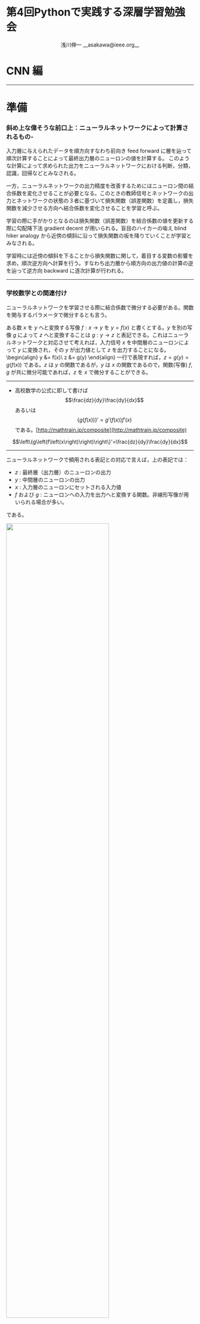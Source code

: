 # 第4回Pythonで実践する深層学習勉強会

<center>
浅川伸一 __asakawa@ieee.org__
</center>

# CNN 編

---

# 準備

### 斜め上な偉そうな前口上：ニューラルネットワークによって計算されるもの-

入力層に与えられたデータを順方向すなわち前向き feed forward に層を辿って順次計算することによって最終出力層のニューロンの値を計算する。
このような計算によって求められた出力をニューラルネットワークにおける判断，分類，認識，回帰などとみなされる。

一方，ニューラルネットワークの出力精度を改善するためにはニューロン間の結合係数を変化させることが必要となる。このときの教師信号とネットワークの出力とネットワークの状態の３者に基づいて損失関数（誤差関数）を定義し，損失関数を減少させる方向へ結合係数を変化させることを学習と呼ぶ。

学習の際に手がかりとなるのは損失関数（誤差関数）を結合係数の値を更新する際に勾配降下法 gradient decent が用いられる。盲目のハイカーの喩え blind hiker analogy から近傍の傾斜に沿って損失関数の坂を降りていくことが学習とみなされる。

学習時には近傍の傾斜を下ることから損失関数に関して，着目する変数の影響を求め，順次逆方向へ計算を行う。すなわち出力層から順方向の出力値の計算の逆を辿って逆方向 backward に逐次計算が行われる。

---

### 学校数学との関連付け

ニューラルネットワークを学習させる際に結合係数で微分する必要がある。関数を関与するパラメータで微分するとも言う。

ある数 $x$ を $y$ へと変換する写像 $f:x\rightarrow y$ を $y=f(x)$ と書くとする。$y$ を別の写像 $g$ によって $z$ へと変換することは $g:y\rightarrow z$ と表記できる。これはニューラルネットワークと対応させて考えれば，入力信号 $x$ を中間層のニューロンによって $y$ に変換され，その $y$ が出力値として $z$ を出力することになる。
\begin{align}
y &= f(x)\\
z &= g(y) 
\end{align}
一行で表現すれば，$z=g(y)=g(f(x))$ である。$z$ は $y$ の関数であるが，$y$ は $x$ の関数であるので，関数(写像) $f$, $g$ が共に微分可能であれば，$z$ を $x$ で微分することができる。

---

- 高校数学の公式に即して書けば
$$\frac{dz}{dy}\frac{dy}{dx}$$
あるいは
$$\left\{g(f(x))\right\}'=g'\left(f\left(x\right)\right)f'\left(x\right)$$
である。[http://mathtrain.jp/composite](http://mathtrain.jp/composite)


$$\left\{g\left(f\left(x\right)\right)\right\}'=\frac{dz}{dy}\frac{dy}{dx}$$

---

ニューラルネットワークで頻用される表記との対応で言えば，上の表記では：

- $z$ : 最終層（出力層）のニューロンの出力
- $y$ : 中間層のニューロンの出力
- $x$ : 入力層のニューロンにセットされる入力値
- $f$ および $g$ : ニューロンへの入力を出力へと変換する関数。非線形写像が用いられる場合が多い。

である。

<div class="fig figcenter fighighlight">
  <img src="./assets/perceptron.png" width="74%">
  <div class="figcaption">
  パーセプトロン(Perceptron, Rosenblatt(1959))の模式図
  </div>
</div>

---

###  表記
<b>深層学習</b> すなわち多層ニューラルネットワークを扱うので(文献では MLP: Multi-Layered Perceptrons と表記される)上の表記を変更しておく。

- $x$ をニューロンの活性値とし，入力層から数えて $i$ 層目の $j$ 番目のニューロンの活性値を $x_i^{(j)}$ と表記する。
- 入力層は $0$ 層目とみなせば $x_1^{(0)}$　は入力データのうち $1$ 番目のニューロンに与える数値を表している。
- 下付き添字 subscript は番号付けされたニューロンの指す場合に使われる。
- 上付き添字 superscript はカッコを付けて階層的ニューラルネットワークの層を表すとする。このとき，べき乗と区別するためにカッコをつける。$x_1^{2}$ は第２層の１番目のニューロンの出力値を表している。
- 活性化関数は多値入力，一出力 many to one である場合が多い。プログラミング言語に多く見られる関数の定義と同じように引数が複数個存在し，戻り値が一つである関数と酷似している。
- 活性化関数への引数は前層のニューロンとの結びつきを表現する結合強度 connection legth(結合係数 connection coefficient，重み weight とも呼ぶ)とによる荷重総和である。
- 荷重総和は総和記号 $\sum$ を用いることで $\sum_{i=1}^{m}w_ix_i$ と表記される。$m$ は関与する下位層のニューロンの総数である。
- 各ニューロンの出力値を計算するためには荷重総和とバイアス bias を合わせてから，非線形写像 $f$ によって変換されるので
$f\left(\sum_{i}w_ix_i+b\right)$ と表記される。


```python
# Define the neural network function y = x * w + b
def total_input(x, w, b):
    return x * w + b

# Define the cost function
def cost(y, t): 
    return ((t - y)**2).sum()
```

- 写像 $f$ を **活性化関数 activation function** とする
- 第 $k$ 層の $i$ 番目のニューロンの出力値 $x_i^{(k)}$ は次のように表記できる：
$$ x_i^{(k)} = f\left(\sum_{i=1}^{m}w_{i}x_{i}^{(k-1)}+b_{i}^{(k)}\right) $$
- バイアス項は常に $1$ を出力する特別な入力値であるとみなして表記を簡単にするために $0$ 番目の入力として扱うと：
$$ x_i^{(k)} = f\left(\sum_{i=0}^{m}w_{i}x_{i}^{(k-1)}+b_{i}^{(k)}\right) $$
とする表記も行われてきた。
- C や Python のメモリ配置ではメモリ先頭番地を $0$ とする場合が多いので繰り返しは $n$ 回の繰り返しを $0$　から $n-1$ 回までのカウンタとする場合が多いので上記のようにバイアス項を $0$ 番目の要素として組み込むより，別の項として扱うことが最近は多いようである。()
- ３層パーセプトロン(実際には入力層は値をセットするだけなので演算は２層しか行われない)を表記すれば

\begin{align}
y_i=x_i^{(2)}&=f\left(\sum_{j}w_{j}^{(1)}x_{j}^{(1)}+b_{i}^{(2)}\right)\\
&=f\left(\sum_{j}w_{j}^{(1)}\left(f\left(\sum_{k}w_{k}^{(0)}x_{k}^{(0)}+b_{j}\right)\right)+b_{i}^{(2)}\right)\\
\end{align}

- ３層パーセプトロンを $n$ 層まで多層化すれば深層学習器となる。
- 教師信号を $t$ とし，損失関数が教師信号との誤差の自乗和で定義され，かつ正則化項を含まないとすれば
$$\xi=\sum_{i}\left(t_{i}-y_{i}\right)^{2}$$

- 損失関数が上記[自乗誤差](http://en.wikipedia.org/wiki/Euclidean_distance#Squared_Euclidean_distance) 
で定義されるとする（どのような損失関数を定義するのが良いのかについては決定版はない）。
$\xi = \sum_{i=1}^{N} \Vert t_i - y_i \Vert ^2$　は $N$ 個の訓練データについて合算することを表現している。

それゆえ最適化すべき目標は: $$\underset{w}{\text{argmin}} \sum_{i=1}^{N} \Vert t_i - y_i \Vert^2$$

となる。

- 全訓練データを読み込んで一気に結合係数を更新する方法をバッチ学習と呼び，各データそれぞれについてその都度結合係数を更新する
方式をオンライン学習と呼ぶ。

- データ数の増加に伴いバッチ学習は，全データについて行うのではなく，訓練データを分割したミニバッチごとに更新を行う方法が一般的となっている。

- 入力値と教師信号とが与えられれば上記損失関数は計算可能である。この損失関数の中で $f$, $w$, $x$, $b$ のうち調整可能なパラメータ（引数）は $w$ と $b$ であると考える。
- 従って $w$ と $b$ について各々微分すれば学習が可能となる。
- 関与する引数のうち，いずれか一つだけに着目して微分するので通常の微分ではなく **偏微分 partial differential** 記号　$\partial$　を用いる

---

## MLPの問題点

1. <font color="green">勾配消失問題 gradient vanishing problem</font>
2. <font color="green">責任割当問題 credit assignment problem</font>

これら２点の問題を解決する諸手法を元に多層化ニューラルネットワークが構成される。
総称して **深層学習 deep learning** と呼ばれる。

---

## 1. 有名なCNNモデル

---

## 1.1. ネオコグニトロン(Fukushima, 1980)

* S 細胞と C 細胞との繰り返し。最初の多層（深層）化された物体認識モデルととらえることが可能
    - S 細胞：生理学の単純細胞 simple cells に対応。受容野 receptive fileds の概念を実現。特徴抽出，特徴検出を行う。<br>
    - C 細胞：複雑細胞 complex cells に対応。広い受容野。位置，回転，拡大縮小の差異を吸収<br>

<div class="fig figcenter fighighlight">
  <img src="./assets/Neocognitron.jpeg" width="64%">
  <div class="figcaption">
  ネオコグニトロンの模式図
  </div>
</div>

---

## 1.2. LeNet5 (LeCun, 1998)
- **LeNet**. Yann LeCun (現 Facebook AI 研究所所長)による CNN 実装
 [LeNet](http://yann.lecun.com/exdb/publis/pdf/lecun-98.pdf)手書き数字認識
 
<div class="fig figcenter fighighlight">
  <img src="./assets/1998LeNet5.png" width="84%">
<div class="figcaption">
  LeNet5 の論文より改変
  </div>
</div>

- 畳込層とプーリング層（発表当初はサブサンプリング）との繰り返し
    - 畳込とプーリングは<font color="green">局所結合</font>
- MNIST を用いた１０種類の手書き文字認識
- 最終２層は全結合層をつなげて最終層１０ニューロン，最終層の各ニューロンの出力がそれぞれの数字（０から９までの１０種）に対応する

---

## 1.3. AlexNet(Krizensky+2012)

**AlexNet**. サポートベクターマシンを破った最初の CNN [AlexNet](http://papers.nips.cc/paper/4824-imagenet-classification-with-deep-convolutional-neural-networks) by Alex Krizhevsky, Ilya Sutskever and Geoff Hinton. AlexNet は[大規模画像認識チャレンジ](http://www.image-net.org/challenges/LSVRC/2014/) で誤差２６％を達成した。

<div class="fig figcenter fighighlight">
  <img src="./assets/2012AlexNet.png" width="94%">
</div>


---

## 1.4. ZF Net(2013)  
2013年度チャンピオン(Matthew Zeiler と Rob Fergus) [ZFNet](http://arxiv.org/abs/1311.2901) 

## 1.5. GoogLeNet (2014)
**GoogLeNet**. 2014年度チャンピオン [Szegedy et al.](http://arxiv.org/abs/1409.4842) Google チームによる LeNet へのオマージュとして命名された。インセプションモジュールによりパラメータ数の減少を実現。tf には
後続モデルも実装されている[Inception-v4](http://arxiv.org/abs/1602.07261)

<div class="fig figcenter fighighlight">
  <img src="./assets/2015GoogLeNet_Fig3.jpg" width="94%">
  <div class="figcaption">
  GoogLeNet 赤い楕円で囲った上の数字はインセプションモジュールの数
  </div>
  <img src="./assets/2015GoogLeNet_Inception_module.png" width="49%">
  <div class="figcaption">
  インセプションの拡大図
  </div>
</div>

---

## 1.5. VGG net (2014)
Karen Simonyan と Andrew Zisserman [VGGNet](http://www.robots.ox.ac.uk/~vgg/research/very_deep/)
ほぼ均質な 16 層構造。The simpler, the better なので人気がある。畳込の範囲は 3x3 か 2x2 しか使われていない。[Caffe による学習済モデル](http://www.robots.ox.ac.uk/~vgg/research/very_deep/) もある。
シンプルなので応用範囲が広い。

<div class="fig figcenter fighighlight">
  <img src="./assets/2014VGG.png" width="94%">
  <div class="figcaption">
  VGG の論文より
  </div>
</div>

---

## 1.6. 空間ピラミッドネットワーク SPP net (2014)

<div class="fig figcenter fighighlight">
  <img src="./assets/2014SPP.png" width="74%">
  <div class="figcaption">
  SPP の概念図
  </div>
</div>

---

## 1.7. 残渣ネット ResNet (2015)
[Residual Network](http://arxiv.org/abs/1512.03385) 2015年のチャンピオンで人間超え。Kaiming He ら
マイクロソフトアジアのチーム。ショートカット結合と[バッチ正規化](http://arxiv.org/abs/1502.03167)が特徴。 [プレゼンビデオ](https://www.youtube.com/watch?v=1PGLj-uKT1w), [スライド](http://research.microsoft.com/en-us/um/people/kahe/ilsvrc15/ilsvrc2015_deep_residual_learning_kaiminghe.pdf)), [Torch 実装](https://github.com/gcr/torch-residual-networks) 
 [2016 年の論文](https://arxiv.org/abs/1603.05027)
 
<div class="fig figcenter fighighlight">
  <img src="./assets/2015ResNet30.png" width="94%">
  <div class="figcaption">
  ResNet 30層の例
  </div>
</div>

---

# 2. CNN の出力関数

学習可能な重み係数とバイアスがを持つニューロンで $f=\left(\sum_i w_ix_i + b\right)$ 構成される。<br>
複数入力，１出力の非線形出力関数を持つ。

tf でサポートされている出力関数としては：<br>

- [tf.nn.relu(features, name=None)](https://www.tensorflow.org/versions/r0.11/api_docs/python/nn.html#relu) 
$$ReLU\left(x\right)=\max\left(0,x\right)$$
- [tf.nn.relu6(features, name=None)](https://www.tensorflow.org/versions/r0.11/api_docs/python/nn.html#relu6) 
$$ReLU6\left(x\right)=\min\left(\max\left(0,x\right),6\right)$$
- [tf.nn.crelu(features, name=None)](https://www.tensorflow.org/versions/r0.11/api_docs/python/nn.html#crelu)
$$crelu\left(x\right)=\left(\left[x\right]_{+},\left[-x\right]_{-}\right)$$
- [tf.nn.elu(features, name=None)](https://www.tensorflow.org/versions/r0.11/api_docs/python/nn.html#elu) 
$$elu\left(x\right)=\left\{
\begin{align}
x       & \hspace{3em}if x>0\\
e^{x}-1 & \hspace{3em}otherwise
\end{align}\right.$$
- [tf.nn.softplus(features, name=None)](https://www.tensorflow.org/versions/r0.11/api_docs/python/nn.html#softplus) 
$$softplus\left(x\right)=\log\left(1+e^{x}\right)$$
- [tf.nn.softsign(features, name=None)](https://www.tensorflow.org/versions/r0.11/api_docs/python/nn.html#softsign)
$$softsign\left(x\right)=\frac{x}{\Vert x\Vert+1}$$
- [tf.nn.dropout(x, keep_prob, noise_shape=None, seed=None, name=None)](https://www.tensorflow.org/versions/r0.11/api_docs/python/nn.html#dropout)
- [tf.nn.bias_add(value, bias, data_format=None, name=None)](https://www.tensorflow.org/versions/r0.11/api_docs/python/nn.html#bias_add)
- [tf.sigmoid(x, name=None)](https://www.tensorflow.org/versions/r0.11/api_docs/python/nn.html#sigmoid) $$\sigma(x)=\frac{1}{1+e^{-x}}$$
- [tf.tanh(x, name=None)](https://www.tensorflow.org/versions/r0.11/api_docs/python/nn.html#tanh) $$\phi\left(x\right)=\tanh\left(x\right)=\frac{e^{x}-e^{-x}}{e^{x}+e^{-x}}$$

がある


```python
from __future__ import print_function
import numpy as np
import matplotlib.pyplot as plt
%matplotlib inline

## from alrojo_tensorflow-tutorial/lab1_FFN/lab1_FFN.ipynb
## ported by Shi Asakawa

# PLOT OF DIFFERENT OUTPUT USNITS
x = np.linspace(-6, 6, 100)
relu = lambda x: np.maximum(0, x)
leaky_relu = lambda x: np.maximum(0, x) + 0.1*np.minimum(0, x) 
elu = lambda x: (x > 0)*x + (1 - (x > 0))*(np.exp(x) - 1) 
sigmoid = lambda x: (1+np.exp(-x))**(-1)
def softmax(w, t = 1.0):
    e = np.exp(w)
    dist = e / np.sum(e)
    return dist
x_softmax = softmax(x)

plt.figure(figsize=(6,6))
plt.plot(x, relu(x), label='ReLU', lw=2)
plt.plot(x, leaky_relu(x), label='Leaky ReLU',lw=2)
plt.plot(x, elu(x), label='Elu', lw=2)
plt.plot(x, sigmoid(x), label='Sigmoid',lw=2)
plt.legend(loc=2, fontsize=16)
plt.title('Non-linearities', fontsize=20)
plt.ylim([-2, 5])
plt.xlim([-6, 6])

# softmax
# assert that all class probablities sum to one
print(np.sum(x_softmax))
assert abs(1.0 - x_softmax.sum()) < 1e-8
```

    1.0



![png](presen_cnn_files/presen_cnn_19_1.png)


<!-- [http://cs231n.github.io/convolutional-networks/](http://cs231n.github.io/convolutional-networks/)より -->

## 最終層（あるいは最終２層）は全結合層

ドット積を実行し、得られた結果に非線形活性化関数により出力を計算<br>
ネットワーク全体は、一方の生画像ピクセルから他方のクラススコアまで、単一の微分可能なスコア関数を依然として表現している。 最上位層の全結合層には損失関数（SVM/Softmax）がある。通常のニューラルネットワークの学習と同じ手法を用いる

# 2. CNN のあらまし

通常のニューラルネットワークでは，直下層のニューロンとそのすぐ上の層の全ニューロンと結合を有する。一方 CNN ではその結合が部分的である。
各ニューロンは多入力一出力の信号変換機とみなすことができ，活性化関数に非線形な関数を用いる点は通常のニューラルネットワークと同様。

画像処理を考える場合，典型的には一枚の入力静止画画像は 3 次元データである。次元は幅w，高さh，奥行きd であり，入力画像では奥行きが３次元，すなわち赤緑青の三原色。出力ニューロンへの入力は局所結合から小領域に限局される。

## 2.1. CNNの構成

CNN は以下のいずれかの層から構成される：

1. **畳込み層**
2. **プーリング層**
3. **完全結合層**（通常のニューラルネットワークと正確に同じもの，CNN では最終 1 層または最終 1,2 層に用いる）

入力信号はパラメータの値が異なる活性化関数によって非線形変換される。
畳込み層とプーリング層と複数積み重ねることで多層化を実現し，深層ニューラルネットワークとなる。

### 2.2.1.  例：
- <!--CNNの最も単純な場合。--> 画像データを出力信号へ変換
- 各層は別々の役割（畳込み，全結合，ReLU, プーリング）
- 入力信号は 3 次元データ，出力信号も 3 次元データ
- 学習すべきパラメータを持つ層は畳込み層，全結合層
- 学習すべきパラメータを持たない層は ReLU 層とプーリング層
- ハイパーパラメータを持つ層は畳込み層, 全結合層, プーリング層
- ハイパーパラメータを持たない層は ReLU層

---

<div class="fig figcenter fighighlight">
  <img src="./assets/cnn/convnet.jpeg" width="74%">
  <!--
  <div class="figcaption">
  CNN アーキテクチャ: 入力層は生画像の画素値(左)を格納、最後層は分類確率(右)を出力。処理経路に沿った活性の各ボリュームは列として示されている。3Dボリュームを視覚化することは難しいため、各ボリュームのスライスを行ごとに配置してある。最終層のボリュームは各クラスのスコアを保持するが、ソートされた上位5スコアだけを視覚化し、それぞれのラベルを印刷してある。
  <a href="http://cs231n.stanford.edu/">ウェブベースのデモ</a>は、ウェブサイトのヘッダーに表示されています。ここに示されているアーキテクチャは、あとで説明する小さなVGG Netです。
</div>
-->
</div>

<!--
The activations of an example ConvNet architecture. The initial volume stores the raw image pixels (left) and the last volume stores the class scores (right). Each volume of activations along the processing path is shown as a column. Since it's difficult to visualize 3D volumes, we lay out each volume's slices in rows. The last layer volume holds the scores for each class, but here we only visualize the sorted top 5 scores, and print the labels of each one. The full <a href="http://cs231n.stanford.edu/">web-based demo</a> is shown in the header of our website. The architecture shown here is a tiny VGG Net, which we will discuss later.
-->
<!--
We now describe the individual layers and the details of their hyperparameters and their connectivities.
-->

<!--
*Example Architecture: Overview*. We will go into more details below, but a simple ConvNet for CIFAR-10 classification could have the architecture [INPUT - CONV - RELU - POOL - FC]. In more detail:

*アーキテクチャ例* CIFAR-10の CNN は [入力層-畳込み層-ReLLU層-プーリング層-全結合層] という構成である。
-->

- 入力層[32x32x3]: 信号は画像の生データ（画素値）幅w(32)，高さh(32)、色チャネル3(R, G, B)
- 畳込み層: 下位層の限局された小領域のニューロンの出力の荷重付き総和を計算(内積，ドット積）。12個のフィルタを使用すると[32x32x12]となる。
- ReLU層の活性化関数は ReLU (Recutified Linear Unit) \\(max(0,x)\\)<!--入力範囲は変更されない([32x32x12])。-->
- プーリング層: 空間次元（幅,高さ）に沿ってダウンサンプリングを実行。[16x16x12]のようになる。
- 全結合層はクラスに属する確率を計算: 10 の数字のそれぞれが CIFAR-10 の 10 カテゴリーの分類確率に対応するサイズ[1x1x10]に変換。通常のニューラルネットワーク同様、全結合層のニューロンは前層の全ニューロンと結合する。

<!--
In this way, ConvNets transform the original image layer by layer from the original pixel values to the final class scores. Note that some layers contain parameters and other don't. In particular, the CONV/FC layers perform transformations that are a function of not only the activations in the input volume, but also of the parameters (the weights and biases of the neurons). On the other hand, the RELU/POOL layers will implement a fixed function. The parameters in the CONV/FC layers will be trained with gradient descent so that the class scores that the ConvNet computes are consistent with the labels in the training set for each image. 
-->

CNN は元画像（入力層）から分類確率（出力層）へ変換。学習すべきパラメータを持つ層（畳込み層，全結合層）とパラメータを持たない層（ReLU層）が存在。畳込み層と全結合層のパラメータは勾配降下法で訓練

---

## 2.3. 畳込層

- 畳込み層のパラメータは学習可能なフィルタの組
- 全フィルタは空間的に（幅と高さに沿って）小さくなる
- フィルタは入力信号の深さと同一
- 第1層のフィルタサイズは例えば 5×5×3（5 画素分の幅，高さ，と深さ 3（３原色の色チャンネル）
- 各層の順方向の計算は入力信号の幅と高さに沿って各フィルタを水平または垂直方向へスライド
- フィルタの各値と入力信号の特定の位置の信号との内積（ドット積）。
- 入力信号に沿って水平，垂直方向にフィルタをスライド
- 各空間位置でフィルタの応答を定める 2 次元の活性化地図が生成される
- 学習の結果獲得されるフィルタの形状には、方位検出器，色ブロッブ，生理学的には視覚野のニューロンの応答特性に類似
- 上位層のフィルタには複雑な視覚パタンに対応する表象が獲得される
- 各畳込み層全体では学習すべき入力信号をすべて網羅するフィルタの集合が形成される
- 各フィルタは相異なる 2 次元の活性化地図を形成
- 各フィルタの応答特性とみなすことが可能な活性化地図
- フィルタの奥行き次元に沿って荷重総和を計算し、出力信号を生成

[畳込演算のデモ](./assets/conv-demo/index.html)

**局所結合**: 画像のような高次元の入力を処理する場合，下位層の全ニューロンと上位層の全ニューロンとを接続することは **責任割当問題回避** の観点からもパラメータ数の増加は現実的ではない。<br>
代わりに各ニューロンを入力ボリュームのローカル領域のみに接続。空間的領域はニューロンの **受容野** と呼ばれるハイパーパラメータ（フィルタサイズとも言う）。<font color="blue">深さ次元に沿った接続性＝入力層の深さ次元</font>。
空間次元（幅と高さ）と深さ次元をどのように扱うかにより，この非対称性を再び強調することが重要です。ニューロン間の結合は空間次元（幅と高さ）にそって限局的。入力次元の深さ全体を常にカバーする。

    - 例1: 入力層のサイズが[32x32x3]（RGB CIFAR-10画像データセットなど）であれば受容野（フィルタサイズ）が 5x5 とすれば，畳込み層内の各ニューロンは入力層の [5x5x3] 小領域への結合係数を持つ。各小領域毎に 5x5x3=75 の重み係数と 1 つのバイアス項が必要である。深さ次元に沿った上層のニューロンから下位層のニューロンへの結合は下位層の深さ(色チャンネル数)と等しく 3 である。

    - 例2: 入力ボリュームのサイズが[16x16x20]であるとすると 3x3 の受容野サイズで畳込層の全ニューロンの合計は 3x3x20=180 接続。接続性は空間的に局在する（3x3）が，入力深度（20）に沿っては完全結合

**空間配置**: 出力層ニューロンの数と配置については 3 つのハイパーパラメータで出力ニューロン数が定まる。

   1. <font color="blue">深さ数(フィルタ数)</font>
   2. <font color="blue">ストライド幅</font>
   3. <font color="blue">ゼロパディング</font>

   1. 出力層ニューロン数のことを出力層の **深さ** 数と呼ぶハイパーパラメータである。深さ数とはフィルタ数（カーネル数）とも呼ばれる。第 1 畳込み層が生画像であれば，奥行き次元を構成する各ニューロンによって種々の方位を持つ線分(エッジ検出細胞)や色ブロッブのような特徴表現を獲得可能となる。入力の同じ領域を **深さ列** とするニューロン集団を **ファイバ** ともいう。

   2. フィルタを上下左右にずらす幅を **ストライド幅** と呼ぶ。ストライド幅が 1 ならフィルタを 1 画素ずつ移動することを意味する。ストライドが 2ならフィルタは一度に 2 画素ずつジャンプさせる。ストライド幅が大きければ入力信号のサンプリング間隔が大きく広がることを意味する。ストライド幅が大きくなれば上位層のニューロン数は減少する。

   3. 入力の境界上の値をゼロで埋め込むことがある。これを **ゼロパディング** という。ゼロパディングの量はハイパーパラメータである。ゼロパディングにより出力層ニューロンの数を制御できる。下位層の空間情報を正確に保存するには入力と出力の幅，高さは同じである必要がある。

  入力層のニューロン数を\\(W\\)，上位にある畳込み層のニューロン数を\\(F\\)，とすれば出力層に必要なニューロン数\\(S\\)は，周辺のゼロパディング を\\(P\\)とすれば \\((W-F+2P)/S+1\\) で算出できる。たとえば下図でストライド 1 とゼロパディング 0 であれば入力 7x7 でフィルタサイズが 3x3 であれば 5x5(=S=(7-3+2x0)/1+1=5) の出力である。ストライド 2 ならば 3x3=(S=(7-3+2x0)/2+1=3) となる。

<!--
We can compute the spatial size of the output volume as a function of the input volume size (\\(W\\)), the receptive field size of the Conv Layer neurons (\\(F\\)), the stride with which they are applied (\\(S\\)), and the amount of zero padding used (\\(P\\)) on the border. You can convince yourself that the correct formula for calculating how many neurons "fit" is given by \\((W - F + 2P)/S + 1\\). For example for a 7x7 input and a 3x3 filter with stride 1 and pad 0 we would get a 5x5 output. With stride 2 we would get a 3x3 output. Lets also see one more graphical example:
-->

<div class="fig figcenter fighighlight">
  <img src="./assets/cnn/stride.jpeg">
  <div class="figcaption">
空間配置の例：入力空間の次元（x軸）が1つで受容野サイズ F=3 の場合，入力サイズ W=5, ゼロパディング P=1 であれば，<br>
<b>左図：</b>出力層ニューロン数は (5-3+2)/1+1=5 の出力層ニューロン数となる。ストライド数 S=1 の場合。<br>
<b>右図：</b>s=2，出力層ニューロン数 (5-3+2)/2+1=3 となる。ストライド S=3 ならばボリューム全体にきちんと収まらない場合もでてくる。数式で表現すれば  \\((5-3+2)=4\\) は 3 で割り切れないので、整数の値として一意に決定はできない。<br>
ニューロン結合係数は（右端に示されている）[1,0,-1]でありバイアスはゼロ。この重みはすべての黄色ニューロンで共有される。
</div>

<b>ゼロパディング</b>: 上例では入力次元が 5，出力次元が 5 であった。これは受容野が 3 でゼロ埋め込みを1としたためである。ゼロ埋め込みが使用されていない場合、出力ボリュームは、どれだけの数のニューロンが元の入力に「フィット」するのであろうかという理由で、空間次元がわずか3であったであろう。ストライドが \\(S=1\\) のとき、ゼロ埋め込みを \\(P=(F-1)/2\\) に設定すると、入力ボリュームと出力ボリュームが空間的に同じサイズになる。このようにゼロパディングを使用することは一般的である。CNNについて詳しく説明している完全な理由について説明する。

<b>ストライドの制約</b>: 空間配置ハイパーパラメータには相互の制約があることに注意。たとえば入力に\\(W=10\\)というサイズがあり、ゼロパディングは\\(P=0\\) ではなく、フィルタサイズは\\(F=3\\), \\((W-F+2P)/S+1=(10-3+0)/2+1=4.5\\)よりストライド \\(S=2\\) を使用することは不可能である。すなわち整数ではなくニューロンが入力にわたってきれいにかつ対称的に "適合" しないことを示す。

<font color="blue">AlexNet</font>の論文では，第一畳込層は受容野サイズ \\(F=11\\)，ストライド\\(S=4\\)，ゼロパディングなし\\(P=0\\)。<br>
畳込層 \\(K=96\\) の深さ \\((227-11)/4+1=55\\)。畳込層の出力サイズは [55x55x96]。55x55x96 ニューロンは入力領域 [11x11x3] と連結。全深度列 96 個のニューロンは同じ入力領域[11×11×3]に繋がる。論文中には(224-11)/4+1 となっている。パディングについての記載はない。

**パラメータ共有** パラメータ数を制御するために畳み込み層で使用される。上記の実世界の例を使用すると、最初の畳故意層には 55x55x96=290,400のニューロンがあり、それぞれ 11x11x3=363 の重みと1のバイアスがある。これにより CNN 単独の第 1 層に最大 290400x364=105,705,600 のパラメータが追加される。<!--この数は非常に高いです。-->

<!--
**Parameter Sharing.** Parameter sharing scheme is used in Convolutional Layers to control the number of parameters. Using the real-world example above, we see that there are 55\*55\*96 = 290,400 neurons in the first Conv Layer, and each has 11\*11\*3 = 363 weights and 1 bias. Together, this adds up to 290400 * 364 = 105,705,600 parameters on the first layer of the ConvNet alone. Clearly, this number is very high.
-->

<!--
It turns out that we can dramatically reduce the number of parameters by making one reasonable assumption: That if one feature is useful to compute at some spatial position (x,y), then it should also be useful to compute at a different position (x2,y2). In other words, denoting a single 2-dimensional slice of depth as a **depth slice** (e.g. a volume of size [55x55x96] has 96 depth slices, each of size [55x55]), we are going to constrain the neurons in each depth slice to use the same weights and bias. With this parameter sharing scheme, the first Conv Layer in our example would now have only 96 unique set of weights (one for each depth slice), for a total of 96\*11\*11\*3 = 34,848 unique weights, or 34,944 parameters (+96 biases). Alternatively, all 55\*55 neurons in each depth slice will now be using the same parameters. In practice during backpropagation, every neuron in the volume will compute the gradient for its weights, but these gradients will be added up across each depth slice and only update a single set of weights per slice.
-->

**パラメータ共有** により学習すべきパラメータ数が減少する。
例えば [55x55x96] のフィルタでは深さ次元は 96 個のニューロンで，各深さで同じ結合係数を使うことにすれば
ユニークな結合係数は計 96x11x11x3=34,848 となるので総パラメータ数は 34,944 となる(バイアス項 +96)。各深さで全ニューロン(55x55)は同じパラメータを使用する。逆伝播での学習では，全ニューロンの全結合係数の勾配を計算する必要がある。各勾配は各深さごとに加算され 1 つの深さあたり一つの結合係数集合を用いる。

ある深さの全ニューロンが同じ重み係数ベクトルを共有する場合，畳込み層の順方向パスは各深さスライス内で入力ボリュームとのニューロンの重みの **畳み込み** として計算できることに注意。結合荷重係数集合のことを **フィルタ** または **カーネル** と呼ぶ。入力信号との間で畳込み演算を行うこととなる。

<!--
Notice that if all neurons in a single depth slice are using the same weight vector, then the forward pass of the CONV layer can in each depth slice be computed as a **convolution** of the neuron's weights with the input volume (Hence the name: Convolutional Layer). This is why it is common to refer to the sets of weights as a **filter** (or a **kernel**), that is convolved with the input.
-->

<div class="fig figcenter fighighlight">
  <img src="./assets/cnn/weights.jpeg">
  <div class="figcaption">
AlexNet の学習済フィルタ例：図の 96 個のフィルタは サイズ[11x11x3]。それぞれが 1 つの深さ内の 55×55 ニューロンで共有されている。画像の任意の位置で水平エッジ検出が必要な場合，画像の並進不変構造 translationall-invariant structure 仮定により画像中の他の場所でも有効である。 畳込み層の出力ニューロン数は 55x55 個の異なる位置すべてで水平エッジの検出を再学習する必要はない。
<!--
Example filters learned by Krizhevsky et al. Each of the 96 filters shown here is of size [11x11x3], and each one is shared by the 55*55 neurons in one depth slice. Notice that the parameter sharing assumption is relatively reasonable: If detecting a horizontal edge is important at some location in the image, it should intuitively be useful at some other location as well due to the translationally-invariant structure of images. There is therefore no need to relearn to detect a horizontal edge at every one of the 55*55 distinct locations in the Conv layer output volume.
-->
  </div>
</div>

**パラメーター共有** が意味のない場合もある。CNN への入力画像が特定の中心構造を持っている場合など。たとえば入力画像の片側で全く異なる機能がを学習する必要がある場合などである。眼特異的または髪特異的な特徴が空間的異方性を持つ場合，パラメータ共有を仮定しないので **局所接続層** と呼ばれる。

<!--
Note that sometimes the parameter sharing assumption may not make sense. This is especially the case when the input images to a ConvNet have some specific centered structure, where we should expect, for example, that completely different features should be learned on one side of the image than another. One practical example is when the input are faces that have been centered in the image. You might expect that different eye-specific or hair-specific features could (and should) be learned in different spatial locations. In that case it is common to relax the parameter sharing scheme, and instead simply call the layer a **Locally-Connected Layer**.
-->

---
**Numpy コーディング例** <br>

入力テンソルを `x` とすると：

- 位置(x,y) における *深さコラム* (*ファイバ*)： `X[x,y,:]`
- 深さコラム `d` における入力範囲： `X[:,:,d]` 

**畳込層**: 入力テンソル `X` が `X.shape: (11,11,4)` であり，パディング０とすると (\\(P = 0\\)), 
出力 `V` は以下のように表記できる：<br>

- `V[0,0,0] = np.sum(X[:5,:5,:] * W0) + b0`
- `V[1,0,0] = np.sum(X[2:7,:5,:] * W0) + b0`
- `V[2,0,0] = np.sum(X[4:9,:5,:] * W0) + b0`
- `V[3,0,0] = np.sum(X[6:11,:5,:] * W0) + b0`

`W0` は結合係数行列であり，`b0` はバイアスベクトル，ストライドが 2 であれば：

- `V[0,0,1] = np.sum(X[:5,:5,:] * W1) + b1`
- `V[1,0,1] = np.sum(X[2:7,:5,:] * W1) + b1`
- `V[2,0,1] = np.sum(X[4:9,:5,:] * W1) + b1`
- `V[3,0,1] = np.sum(X[6:11,:5,:] * W1) + b1`
- `V[0,1,1] = np.sum(X[:5,2:7,:] * W1) + b1`
- `V[2,3,1] = np.sum(X[4:9,6:11,:] * W1) + b1`

**畳込層のまとめ**

- 入力は３次元テンソル：\\(W_1 \times H_1 \times D_1\\)
- ４つのハイパーパラメータ：
  - フィルタ数： \\(K\\)
  - 畳込範囲： \\(F\\)
  - ストライド幅： \\(S\\)
  - ゼロパディング量： \\(P\\)

- 出力は３次テンソル：\\(W_2 \times H_2 \times D_2\\)
  - \\(W_2 = (W_1 - F + 2P)/S + 1\\)
  - \\(H_2 = (H_1 - F + 2P)/S + 1\\) 
  - \\(D_2 = K\\)

- パラメータ共有により \\(F \cdot F \cdot D_1\\) 総計\\((F \cdot F \cdot D_1) \cdot K\\) の結合係数とバイアス \\(K\\) 個
- 出力は \\(d\\)-次元の深さで画像上の領域は (\\(W_2 \times H_2\\))。

**im2col**

画像データをテンソルとして扱う場合 MATLAB 由来の `im2col` が役立つ。
1. 入力画像の局所領域を **im2col** によって列ベクトルへ変換。 
入力画像 [227x227x3] とフィルタ [11x11x3] ストライド=4 とすれば $(227-11)/4+1=55$ の位置に沿って画像を切り取る必要がある。出力行列 `X_col` は各列が $55\times55=3025$ となる。受容野が重複していれば **im2col** によってできる行列は冗長になる。
2. 出力層の結合係数行列を列ベクトルへ変換。各行は 96 個のフィルタで行列 `W_row` の大きさは [96 x 363]となる
3. 畳込の演算結果は `np.dot(W_row, X_col)`で与えられる。 

### プーリング層

CNN では，連続する畳込み層間にプーリング層を挿入するのが一般的。プーリング層の役割は，空間次元の大きさに減少させることである。パラメータ，すなわち計算量を減らし，過学習を制御できる。プーリング層は入力の各深さ毎に独立して動作する。最大値のみをとり他の値を捨てることを **マックスプーリング** と呼ぶ。サイズが 2x2 のフィルタによるプーリング層では，入力の深さごとに $2$ つのダウンサンプルを適用し、幅と高さに沿って2ずつ増やして75％の情報を破棄する。この場合 4 つの数値のうち最大値を採用することになる。

<!--
It is common to periodically insert a Pooling layer in-between successive Conv layers in a ConvNet architecture. Its function is to progressively reduce the spatial size of the representation to reduce the amount of parameters and computation in the network, and hence to also control overfitting. The Pooling Layer operates independently on every depth slice of the input and resizes it spatially, using the MAX operation. The most common form is a pooling layer with filters of size 2x2 applied with a stride of 2 downsamples every depth slice in the input by 2 along both width and height, discarding 75% of the activations. Every MAX operation would in this case be taking a max over 4 numbers (little 2x2 region in some depth slice). The depth dimension remains unchanged. More generally, the pooling layer:
-->

<div class="fig figcenter fighighlight">
  <img src="./assets/cnn/maxpool.jpeg" width="59%" style="border-left: 1px solid black;">
  <div class="figcaption">
一般的なダウンサンプリング演算は <b>マックスプーリング</b> である。図では ストライド 2 すなわち 4 つの数値の中の最大値

<!--
The most common downsampling operation is max, giving rise to <b>max pooling</b>, here shown with a stride of 2. That is, each max is taken over 4 numbers (little 2x2 square).
-->

  </div>
</div>

**平均プーリング**. マックスプーリングではなく *L2正則化プーリング* を行う場合もある。平均プーリングは歴史的な意味あいがあるがマックスプーリングの方が性能が良いとの報告がある。ある画像位置には物理的に一つの値だけが存在するという視覚情報処理が仮定すべき外界の物理的制約を反映していると文学的に解釈することも可能である。

<div class="fig figcenter fighighlight">
  <img src="./assets/cnn/pool.jpeg" width="36%">
  <div class="figcaption">
プーリング層では，入力層ニューロン数の各深さについて空間的ダウンサンプリングを行う。この例は サイズ[224x224x64]の入力層ニューロン数がフィルタサイズ 2 でプールされ，サイズ 2 の出力ニューロン数 [112x112x64] は 2 倍である。奥行き数が保持されている。

<!--
Pooling layer downsamples the volume spatially, independently in each depth slice of the input volume. In this example, the input volume of size [224x224x64] is pooled with filter size 2, stride 2 into output volume of size [112x112x64]. Notice that the volume depth is preserved.    
-->
  </div>
</div>

## 全結合層

全結合層のニューロンは、通常のニューラルネットワークと同じ<br>
前層の全ニューロンと結合を持つ<br>

## CNN アーキテクチャ

1. 畳込層
2. プーリング層
3. 全結合層

層は以上 3 種類が一般的。

### CNN の層構造

入力層 $\rightarrow$ [[畳込層 $\rightarrow$ ReLU]$\times N\rightarrow$ プーリング(?)]$\times$ M $\rightarrow$ [全結合層 $\rightarrow$ ReLU] $\times$ K $\rightarrow$ 全結合層

最近のトレンドとしては大きなフィルタより小さなフィルタが好まれる傾向にある。<br>
[3x3] が好まれる理由はど真ん中がある奇関数を暗黙に仮定しているためだと思われる（浅川の妄想）。
その代わり多段にすれば [3x3] が２層で ［5x5]，３層で[7x7]の受容野を形成できるから受容野の広さを層の深さとして実装しているとも解釈できる。１層で[7x7]の受容野より３層で[7x7]の受容野を実現した方が the simpler, the better の原則に沿っているとも（文学的）解釈が可能である（またしても浅川妄想）。

バックプロパゲーションの計算時に広い受容野を作るより層を分けた方が GPU のメモリに乗せやすいと言う計算上の利点もある。

GoogLeNet や  ResNet など直列でないモデルがトレンド！

